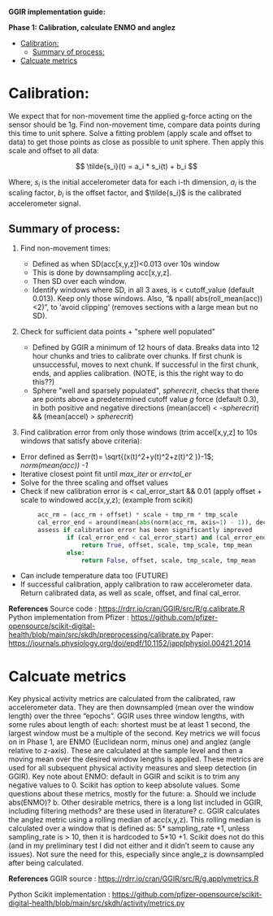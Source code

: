 **GGIR implementation guide:**



**Phase 1: Calibration, calculate ENMO and anglez**

- [Calibration:](#calibration)
  - [Summary of process:](#summary-of-process)
- [Calcuate metrics](#calcuate-metrics)


# Calibration:
We expect that for non-movement time the applied g-force acting on the sensor should be 1g. Find non-movement time, compare data points during this time to unit sphere. Solve a fitting problem (apply scale and offset to data) to get those points as close as possible to unit sphere. Then apply this scale and offset to all data:

$$
\tilde{s_i}(t) = a_i * s_i(t) + b_i
$$

Where, $s_i$ is the initial accelerometer data for each i-th dimension, $a_i$ is the scaling factor, $b_i$ is the offset factor, and $\tilde{s_i}$ is the calibrated accelerometer signal.

## Summary of process:
1. Find non-movement times: 
   - Defined as when SD(acc[x,y,z])<0.013 over 10s window
   - This is done by downsampling acc[x,y,z]. 
   - Then SD over each window. 
   - Identify windows where SD, in all 3 axes, is < cutoff_value (default 0.013). Keep only those windows. Also, “& npall( abs(roll_mean(acc))<2)”, to ‘avoid clipping’ (removes sections with a large mean but no SD).

2. Check for sufficient data points + "sphere well populated"
   - Defined by GGIR a minimum of 12 hours of data. Breaks data into 12 hour chunks and tries to calibrate over chunks. If first chunk is unsuccessful, moves to next chunk. If successful in the first chunk, ends, and applies calibration. (NOTE, is this the right way to do this??)
   - Sphere "well and sparsely populated", *spherecrit*, checks that there are points above a predetermined cutoff value *g* force (default 0.3), in both positive and negative directions (mean(accel) < -*spherecrit*) && (mean(accel) > *spherecrit*)
3. 	Find calibration error from only those windows (trim accel[x,y,z] to 10s  windows that satisfy above criteria):
  - Error defined as $err(t)= \sqrt{(x(t)^2+y(t)^2+z(t)^2 )}-1$; *norm(mean(acc)) -1*
  - Iterative closest point fit until *max_iter* or *err<tol_er*
  - Solve for the three scaling and offset values
  - Check if new calibration error is < cal_error_start && 0.01 (apply offset + scale to windowed acc(x,y,z);    (example from scikit)     
```python
        acc_rm = (acc_rm + offset) * scale + tmp_rm * tmp_scale
        cal_error_end = around(mean(abs(norm(acc_rm, axis=1) - 1)), decimals=5)
        assess if calibration error has been significantly improved
                if (cal_error_end < cal_error_start) and (cal_error_end < 0.01):
                    return True, offset, scale, tmp_scale, tmp_mean
                else:
                    return False, offset, scale, tmp_scale, tmp_mean
```
  - Can include temperature data too (FUTURE)
  - If successful calibration, apply calibration to raw accelerometer data. Return calibrated data, as well as scale, offset, and final cal_error.

**References**
Source code : https://rdrr.io/cran/GGIR/src/R/g.calibrate.R
Python implementation from Pfizer : https://github.com/pfizer-opensource/scikit-digital-health/blob/main/src/skdh/preprocessing/calibrate.py
Paper:
https://journals.physiology.org/doi/epdf/10.1152/japplphysiol.00421.2014


# Calcuate metrics

Key physical activity metrics are calculated from the calibrated, raw accelerometer data. They are then downsampled (mean over the window length) over the three “epochs”. GGIR uses three window lengths, with some rules about length of each: shortest must be at least 1 second, the largest window must be a multiple of the second.  Key metrics we will focus on in Phase 1, are ENMO (Euclidean norm, minus one) and anglez (angle relative to z-axis). These are calculated at the sample level and then a moving mean over the desired window lengths is applied. These metrics are used for all subsequent physical activity measures and sleep detection (in GGIR).
Key note about ENMO: default in GGIR and scikit is to trim any negative values to 0. Scikit has option to keep absolute values. Some questions about these metrics, mostly for the future:
  a.	Should we include abs(ENMO)?
  b.	Other desirable metrics, there is a long list included in GGIR, including filtering methods? are these used in literature?
  c.	GGIR calculates the anglez metric using a rolling median of acc(x,y,z). This rolling median is calculated over a window that is defined as: 5* sampling_rate +1, unless sampling_rate is > 10, then it is hardcoded to 5*10 +1. Scikit does not do this (and in my preliminary test I did not either and it didn’t seem to cause any issues). Not sure the need for this, especially since angle_z is downsampled after being calculated.


**References**
GGIR source : https://rdrr.io/cran/GGIR/src/R/g.applymetrics.R

Python Scikit implementation : https://github.com/pfizer-opensource/scikit-digital-health/blob/main/src/skdh/activity/metrics.py
